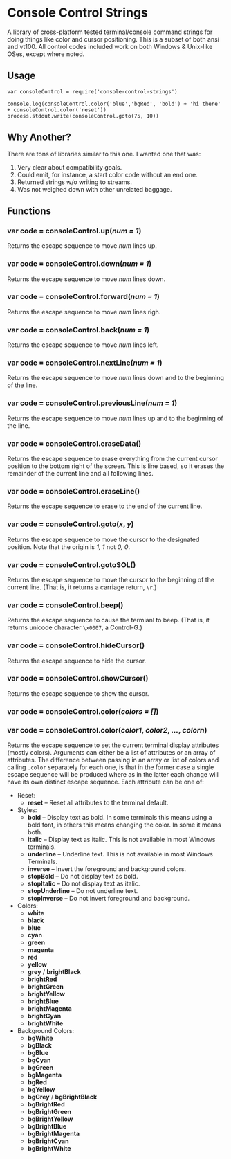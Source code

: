 Console Control Strings
=======================

A library of cross-platform tested terminal/console command strings for doing things like color and cursor positioning. This is a subset of both ansi and vt100. All control codes included work on both Windows & Unix-like OSes, except where noted.

Usage
-----

    var consoleControl = require('console-control-strings')

    console.log(consoleControl.color('blue','bgRed', 'bold') + 'hi there' + consoleControl.color('reset'))
    process.stdout.write(consoleControl.goto(75, 10))

Why Another?
------------

There are tons of libraries similar to this one. I wanted one that was:

1.  Very clear about compatibility goals.
2.  Could emit, for instance, a start color code without an end one.
3.  Returned strings w/o writing to streams.
4.  Was not weighed down with other unrelated baggage.

Functions
---------

### var code = consoleControl.up(*num = 1*)

Returns the escape sequence to move *num* lines up.

### var code = consoleControl.down(*num = 1*)

Returns the escape sequence to move *num* lines down.

### var code = consoleControl.forward(*num = 1*)

Returns the escape sequence to move *num* lines righ.

### var code = consoleControl.back(*num = 1*)

Returns the escape sequence to move *num* lines left.

### var code = consoleControl.nextLine(*num = 1*)

Returns the escape sequence to move *num* lines down and to the beginning of the line.

### var code = consoleControl.previousLine(*num = 1*)

Returns the escape sequence to move *num* lines up and to the beginning of the line.

### var code = consoleControl.eraseData()

Returns the escape sequence to erase everything from the current cursor position to the bottom right of the screen. This is line based, so it erases the remainder of the current line and all following lines.

### var code = consoleControl.eraseLine()

Returns the escape sequence to erase to the end of the current line.

### var code = consoleControl.goto(*x*, *y*)

Returns the escape sequence to move the cursor to the designated position. Note that the origin is *1, 1* not *0, 0*.

### var code = consoleControl.gotoSOL()

Returns the escape sequence to move the cursor to the beginning of the current line. (That is, it returns a carriage return, `\r`.)

### var code = consoleControl.beep()

Returns the escape sequence to cause the termianl to beep. (That is, it returns unicode character `\x0007`, a Control-G.)

### var code = consoleControl.hideCursor()

Returns the escape sequence to hide the cursor.

### var code = consoleControl.showCursor()

Returns the escape sequence to show the cursor.

### var code = consoleControl.color(*colors = \[\]*)

### var code = consoleControl.color(*color1*, *color2*, *…*, *colorn*)

Returns the escape sequence to set the current terminal display attributes (mostly colors). Arguments can either be a list of attributes or an array of attributes. The difference between passing in an array or list of colors and calling `.color` separately for each one, is that in the former case a single escape sequence will be produced where as in the latter each change will have its own distinct escape sequence. Each attribute can be one of:

-   Reset:
    -   **reset** – Reset all attributes to the terminal default.
-   Styles:
    -   **bold** – Display text as bold. In some terminals this means using a bold font, in others this means changing the color. In some it means both.
    -   **italic** – Display text as italic. This is not available in most Windows terminals.
    -   **underline** – Underline text. This is not available in most Windows Terminals.
    -   **inverse** – Invert the foreground and background colors.
    -   **stopBold** – Do not display text as bold.
    -   **stopItalic** – Do not display text as italic.
    -   **stopUnderline** – Do not underline text.
    -   **stopInverse** – Do not invert foreground and background.
-   Colors:
    -   **white**
    -   **black**
    -   **blue**
    -   **cyan**
    -   **green**
    -   **magenta**
    -   **red**
    -   **yellow**
    -   **grey** / **brightBlack**
    -   **brightRed**
    -   **brightGreen**
    -   **brightYellow**
    -   **brightBlue**
    -   **brightMagenta**
    -   **brightCyan**
    -   **brightWhite**
-   Background Colors:
    -   **bgWhite**
    -   **bgBlack**
    -   **bgBlue**
    -   **bgCyan**
    -   **bgGreen**
    -   **bgMagenta**
    -   **bgRed**
    -   **bgYellow**
    -   **bgGrey** / **bgBrightBlack**
    -   **bgBrightRed**
    -   **bgBrightGreen**
    -   **bgBrightYellow**
    -   **bgBrightBlue**
    -   **bgBrightMagenta**
    -   **bgBrightCyan**
    -   **bgBrightWhite**
